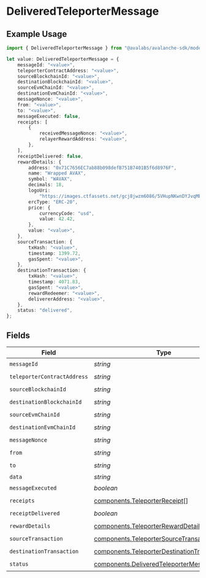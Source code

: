 # DeliveredTeleporterMessage

## Example Usage

```typescript
import { DeliveredTeleporterMessage } from "@avalabs/avalanche-sdk/models/components";

let value: DeliveredTeleporterMessage = {
    messageId: "<value>",
    teleporterContractAddress: "<value>",
    sourceBlockchainId: "<value>",
    destinationBlockchainId: "<value>",
    sourceEvmChainId: "<value>",
    destinationEvmChainId: "<value>",
    messageNonce: "<value>",
    from: "<value>",
    to: "<value>",
    messageExecuted: false,
    receipts: [
        {
            receivedMessageNonce: "<value>",
            relayerRewardAddress: "<value>",
        },
    ],
    receiptDelivered: false,
    rewardDetails: {
        address: "0x71C7656EC7ab88b098defB751B7401B5f6d8976F",
        name: "Wrapped AVAX",
        symbol: "WAVAX",
        decimals: 18,
        logoUri:
            "https://images.ctfassets.net/gcj8jwzm6086/5VHupNKwnDYJvqMENeV7iJ/fdd6326b7a82c8388e4ee9d4be7062d4/avalanche-avax-logo.svg",
        ercType: "ERC-20",
        price: {
            currencyCode: "usd",
            value: 42.42,
        },
        value: "<value>",
    },
    sourceTransaction: {
        txHash: "<value>",
        timestamp: 1399.72,
        gasSpent: "<value>",
    },
    destinationTransaction: {
        txHash: "<value>",
        timestamp: 4071.83,
        gasSpent: "<value>",
        rewardRedeemer: "<value>",
        delivererAddress: "<value>",
    },
    status: "delivered",
};
```

## Fields

| Field                                                                                                      | Type                                                                                                       | Required                                                                                                   | Description                                                                                                |
| ---------------------------------------------------------------------------------------------------------- | ---------------------------------------------------------------------------------------------------------- | ---------------------------------------------------------------------------------------------------------- | ---------------------------------------------------------------------------------------------------------- |
| `messageId`                                                                                                | *string*                                                                                                   | :heavy_check_mark:                                                                                         | N/A                                                                                                        |
| `teleporterContractAddress`                                                                                | *string*                                                                                                   | :heavy_check_mark:                                                                                         | N/A                                                                                                        |
| `sourceBlockchainId`                                                                                       | *string*                                                                                                   | :heavy_check_mark:                                                                                         | N/A                                                                                                        |
| `destinationBlockchainId`                                                                                  | *string*                                                                                                   | :heavy_check_mark:                                                                                         | N/A                                                                                                        |
| `sourceEvmChainId`                                                                                         | *string*                                                                                                   | :heavy_check_mark:                                                                                         | N/A                                                                                                        |
| `destinationEvmChainId`                                                                                    | *string*                                                                                                   | :heavy_check_mark:                                                                                         | N/A                                                                                                        |
| `messageNonce`                                                                                             | *string*                                                                                                   | :heavy_check_mark:                                                                                         | N/A                                                                                                        |
| `from`                                                                                                     | *string*                                                                                                   | :heavy_check_mark:                                                                                         | N/A                                                                                                        |
| `to`                                                                                                       | *string*                                                                                                   | :heavy_check_mark:                                                                                         | N/A                                                                                                        |
| `data`                                                                                                     | *string*                                                                                                   | :heavy_minus_sign:                                                                                         | N/A                                                                                                        |
| `messageExecuted`                                                                                          | *boolean*                                                                                                  | :heavy_check_mark:                                                                                         | N/A                                                                                                        |
| `receipts`                                                                                                 | [components.TeleporterReceipt](../../models/components/teleporterreceipt.md)[]                             | :heavy_check_mark:                                                                                         | N/A                                                                                                        |
| `receiptDelivered`                                                                                         | *boolean*                                                                                                  | :heavy_check_mark:                                                                                         | N/A                                                                                                        |
| `rewardDetails`                                                                                            | [components.TeleporterRewardDetails](../../models/components/teleporterrewarddetails.md)                   | :heavy_check_mark:                                                                                         | N/A                                                                                                        |
| `sourceTransaction`                                                                                        | [components.TeleporterSourceTransaction](../../models/components/teleportersourcetransaction.md)           | :heavy_check_mark:                                                                                         | N/A                                                                                                        |
| `destinationTransaction`                                                                                   | [components.TeleporterDestinationTransaction](../../models/components/teleporterdestinationtransaction.md) | :heavy_check_mark:                                                                                         | N/A                                                                                                        |
| `status`                                                                                                   | [components.DeliveredTeleporterMessageStatus](../../models/components/deliveredteleportermessagestatus.md) | :heavy_check_mark:                                                                                         | N/A                                                                                                        |